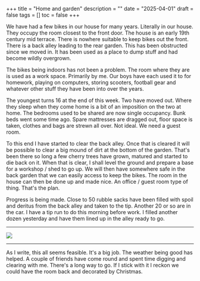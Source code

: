 +++
title = "Home and garden"
description = ""
date = "2025-04-01"
draft = false
tags = []
toc = false
+++

We have had a few bikes in our house for many years. Literally in our house. They occupy the room closest to the front door. The house is an early 19th century mid terrace. There is nowhere suitable to keep bikes out the front. There is a back alley leading to the rear garden. This has been obstructed since we moved in. It has been used as a place to dump stuff and had become wildly overgrown. 

The bikes being indoors has not been a problem. The room where  they are is used as a work space. Primarily by me. Our boys have each used it to for homework, playing on computers, storing scooters, football gear and whatever other stuff they have been into over the years. 

The youngest turns 16 at the end of this week. Two have moved out. Where they sleep when they come home is a bit of an imposition on the two at home. The bedrooms used to be shared are now single occupancy. Bunk beds went some time ago. Spare mattresses are dragged out, floor space is taken, clothes and bags are strewn all over. Not ideal. We need a guest room. 

To this end I have started to clear the back alley. Once that is cleared it will be possible to clear a big mound of dirt at the bottom of the garden. That's been there so long a few cherry trees have grown, matured and started to die back on it. When that is clear, I shall level the ground and prepare a base for a workshop / shed to go up. We will then have somewhere safe in the back garden that we can easily access to keep the bikes. The room in the house can then be done up and made nice. An office / guest room type of thing. That's the plan. 

Progress is being made. Close to 50 rubble sacks have been filled with spoil and deritus from the back alley and taken to the tip. Another 20 or so are in the car. I have a tip run to do this morning before work. I filled another dozen yesterday and have them lined up in the alley ready to go.

***
<img style="display:block;margin:auto" src="https://i.ibb.co/rgLWkJh/back-alley.jpg">

***

As I write, this all seems feasible. It's a big job. The weather being good has helped. A couple of friends have come round and spent time digging and clearing with me. There's a long way to go. If I stick with it I reckon we could have the room back and decorated by Christmas.